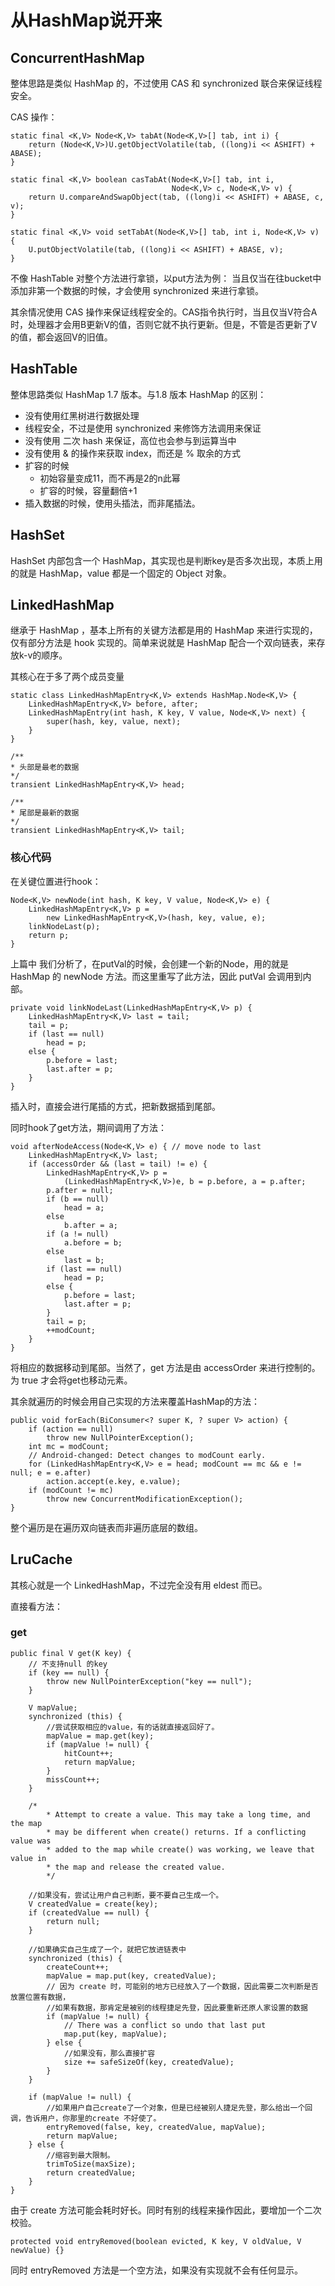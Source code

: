 # 从HashMap说开来

## ConcurrentHashMap

整体思路是类似 HashMap 的，不过使用 CAS 和 synchronized 联合来保证线程安全。

CAS 操作：
```
static final <K,V> Node<K,V> tabAt(Node<K,V>[] tab, int i) {
    return (Node<K,V>)U.getObjectVolatile(tab, ((long)i << ASHIFT) + ABASE);
}

static final <K,V> boolean casTabAt(Node<K,V>[] tab, int i,
                                    Node<K,V> c, Node<K,V> v) {
    return U.compareAndSwapObject(tab, ((long)i << ASHIFT) + ABASE, c, v);
}

static final <K,V> void setTabAt(Node<K,V>[] tab, int i, Node<K,V> v) {
    U.putObjectVolatile(tab, ((long)i << ASHIFT) + ABASE, v);
}
```

不像 HashTable 对整个方法进行拿锁，以put方法为例：
当且仅当在往bucket中添加非第一个数据的时候，才会使用 synchronized 来进行拿锁。

其余情况使用 CAS 操作来保证线程安全的。CAS指令执行时，当且仅当V符合A时，处理器才会用B更新V的值，否则它就不执行更新。但是，不管是否更新了V的值，都会返回V的旧值。


## HashTable

整体思路类似 HashMap 1.7 版本。与1.8 版本 HashMap 的区别：
- 没有使用红黑树进行数据处理
- 线程安全，不过是使用 synchronized 来修饰方法调用来保证
- 没有使用 二次 hash 来保证，高位也会参与到运算当中
- 没有使用 & 的操作来获取 index，而还是 % 取余的方式
- 扩容的时候
    - 初始容量变成11，而不再是2的n此幂
    - 扩容的时候，容量翻倍+1
- 插入数据的时候，使用头插法，而非尾插法。

## HashSet
HashSet 内部包含一个 HashMap，其实现也是判断key是否多次出现，本质上用的就是 HashMap，value 都是一个固定的 Object 对象。

## LinkedHashMap

继承于 HashMap ，基本上所有的关键方法都是用的 HashMap 来进行实现的，仅有部分方法是 hook 实现的。简单来说就是 HashMap 配合一个双向链表，来存放k-v的顺序。

其核心在于多了两个成员变量
```
static class LinkedHashMapEntry<K,V> extends HashMap.Node<K,V> {
    LinkedHashMapEntry<K,V> before, after;
    LinkedHashMapEntry(int hash, K key, V value, Node<K,V> next) {
        super(hash, key, value, next);
    }
}

/**
* 头部是最老的数据 
*/
transient LinkedHashMapEntry<K,V> head;

/**
* 尾部是最新的数据
*/
transient LinkedHashMapEntry<K,V> tail;

```

### 核心代码

在关键位置进行hook：
```
Node<K,V> newNode(int hash, K key, V value, Node<K,V> e) {
    LinkedHashMapEntry<K,V> p =
        new LinkedHashMapEntry<K,V>(hash, key, value, e);
    linkNodeLast(p);
    return p;
}
```

上篇中 我们分析了，在putVal的时候，会创建一个新的Node，用的就是 HashMap 的 newNode 方法。而这里重写了此方法，因此 putVal 会调用到内部。

```
private void linkNodeLast(LinkedHashMapEntry<K,V> p) {
    LinkedHashMapEntry<K,V> last = tail;
    tail = p;
    if (last == null)
        head = p;
    else {
        p.before = last;
        last.after = p;
    }
}
```

插入时，直接会进行尾插的方式，把新数据插到尾部。

同时hook了get方法，期间调用了方法：
```
void afterNodeAccess(Node<K,V> e) { // move node to last
    LinkedHashMapEntry<K,V> last;
    if (accessOrder && (last = tail) != e) {
        LinkedHashMapEntry<K,V> p =
            (LinkedHashMapEntry<K,V>)e, b = p.before, a = p.after;
        p.after = null;
        if (b == null)
            head = a;
        else
            b.after = a;
        if (a != null)
            a.before = b;
        else
            last = b;
        if (last == null)
            head = p;
        else {
            p.before = last;
            last.after = p;
        }
        tail = p;
        ++modCount;
    }
}
```
将相应的数据移动到尾部。当然了，get 方法是由 accessOrder 来进行控制的。为 true 才会将get也移动元素。

其余就遍历的时候会用自己实现的方法来覆盖HashMap的方法：
```
public void forEach(BiConsumer<? super K, ? super V> action) {
    if (action == null)
        throw new NullPointerException();
    int mc = modCount;
    // Android-changed: Detect changes to modCount early.
    for (LinkedHashMapEntry<K,V> e = head; modCount == mc && e != null; e = e.after)
        action.accept(e.key, e.value);
    if (modCount != mc)
        throw new ConcurrentModificationException();
}
```
整个遍历是在遍历双向链表而非遍历底层的数组。


## LruCache

其核心就是一个 LinkedHashMap，不过完全没有用 eldest 而已。

直接看方法：

### get
```
public final V get(K key) {
    // 不支持null 的key
    if (key == null) {
        throw new NullPointerException("key == null");   
    }

    V mapValue;
    synchronized (this) {
        //尝试获取相应的value，有的话就直接返回好了。
        mapValue = map.get(key);
        if (mapValue != null) {
            hitCount++;
            return mapValue;
        }
        missCount++;
    }

    /*
        * Attempt to create a value. This may take a long time, and the map
        * may be different when create() returns. If a conflicting value was
        * added to the map while create() was working, we leave that value in
        * the map and release the created value.
        */

    //如果没有，尝试让用户自己判断，要不要自己生成一个。
    V createdValue = create(key);
    if (createdValue == null) {
        return null;
    }

    //如果确实自己生成了一个，就把它放进链表中
    synchronized (this) {
        createCount++;
        mapValue = map.put(key, createdValue);
        // 因为 create 时，可能别的地方已经放入了一个数据，因此需要二次判断是否放置位置有数据，
        //如果有数据，那肯定是被别的线程捷足先登，因此要重新还原人家设置的数据
        if (mapValue != null) {
            // There was a conflict so undo that last put
            map.put(key, mapValue);
        } else {
            //如果没有，那么直接扩容
            size += safeSizeOf(key, createdValue);
        }
    }

    if (mapValue != null) {
        //如果用户自己create了一个对象，但是已经被别人捷足先登，那么给出一个回调，告诉用户，你那里的create 不好使了。
        entryRemoved(false, key, createdValue, mapValue);
        return mapValue;
    } else {
        //缩容到最大限制。
        trimToSize(maxSize);
        return createdValue;
    }
}
```

由于 create 方法可能会耗时好长。同时有别的线程来操作因此，要增加一个二次校验。

```
protected void entryRemoved(boolean evicted, K key, V oldValue, V newValue) {}
```

同时 entryRemoved 方法是一个空方法，如果没有实现就不会有任何显示。


